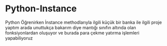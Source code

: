 # Python-Instance
Python Öğrenirken İnstance methodlarıyla ilgili küçük bir banka ile ilgili proje yaptım arada unuttukça bakarım diye mantığı sınıfın altında olan fonksiyonlardan oluşuyor ve burada para çekme yatırma işlemleri yapabiliyoruz 
